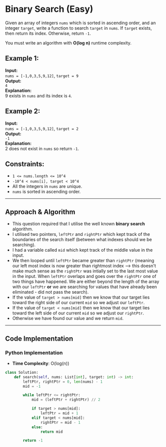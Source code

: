 # Binary Search (Easy)

Given an array of integers `nums` which is sorted in ascending order, and an integer `target`, write a function to search `target` in `nums`. If `target` exists, then return its index. Otherwise, return `-1`.

You must write an algorithm with **O(log n)** runtime complexity.

## Example 1:

**Input:**  
`nums = [-1,0,3,5,9,12]`, `target = 9`  
**Output:**  
`4`  
**Explanation:**  
9 exists in `nums` and its index is `4`.

## Example 2:

**Input:**  
`nums = [-1,0,3,5,9,12]`, `target = 2`  
**Output:**  
`-1`  
**Explanation:**  
2 does not exist in `nums` so return `-1`.

## Constraints:

- `1 <= nums.length <= 10^4`
- `-10^4 < nums[i], target < 10^4`
- All the integers in `nums` are unique.
- `nums` is sorted in ascending order.

---

## Approach & Algorithm

- This question required that I utilise the well known **binary search** algorithm.
- I utilised two pointers, `leftPtr` and `rightPtr` which kept track of the boundaries of the search itself (between what indexes should we be searching).
- I had a variable called `mid` which kept track of the middle value in the input.
- We then looped until `leftPtr` became greater than `rightPtr` (meaning our left most index is now greater than rightmost index --> this doesn't make much sense as the `rightPtr` was intially set to the last most value in the input. When `leftPtr` overlaps and goes over the `rightPtr` one of two things have happened. We are either beyond the length of the array with our `leftPtr` **or** we are searching for values that have already been eliminated - did not pass the search).
- If the value of `target > nums[mid]` then we know that our target lies toward the right side of our current `mid` so we adjust our `leftPtr`.
- If the value of `target < nums[mid]` then we know that our target lies toward the left side of our current `mid` so we adjust our `rightPtr`.
- Otherwise we have found our value and we return `mid`.

---

## Code Implementation

### Python Implementation

- **Time Complexity**: O(log(n))

```python
class Solution:
    def search(self, nums: List[int], target: int) -> int:
        leftPtr, rightPtr = 0, len(nums) - 1
        mid = -1

        while leftPtr <= rightPtr:
            mid = (leftPtr + rightPtr) // 2

            if target > nums[mid]:
                leftPtr = mid + 1
            elif target < nums[mid]:
                rightPtr = mid - 1
            else:
                return mid

        return -1
```
